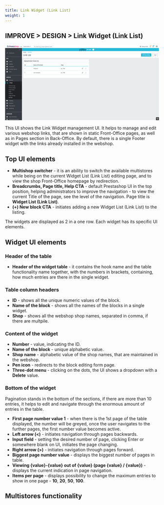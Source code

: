 ```yaml
---
title: Link Widget (Link List)
weight: 1
---
```


## IMPROVE > DESIGN > Link Widget (Link List)

![Link Widget](static/img/link-widget.png)

This UI shows the Link Widget management UI. It helps to manage and edit various webshop links, that are shown in static Front-Office pages, as well as in Pages section in Back-Office. By default, there is a single Footer widget with the links already installed in the webshop.

## Top UI elements

- **Multishop switcher** - it is an ability to switch the available multistores while being on the current Widget List (Link List) editing page, and to view the shop Front-Office homepage by redirection.
- **Breadcrumbs, Page title, Help CTA** - default Prestashop UI in the top position, helping administrators to improve the navigation - to view the current Title of the page, see the level of the navigation. Page title is **Widget List (Link List)**.
- **(+) New block CTA** - initiates adding a new Widget List (Link List) to the listing.

The widgets are displayed as 2 in a one row. Each widget has its specific UI elements.

## Widget UI elements

### Header of the table

- **Header of the widget table** - it contains the hook name and the table functionality name together, with the numbers in brackets, containing, how much entries are there in the single widget.

### Table column headers

- **ID** - shows all the unique numeric values of the block.
- **Name of the block** - shows all the names of the blocks in a single widget.
- **Shop** - shows all the webshop shop names, separated in comma, if there are multpile.

### Content of the widget

- **Number** - value, indicating the ID.
- **Name of the block** - unique alphabetic value.
- **Shop name** - alphabetic value of the shop names, that are maintained in the webshop.
- **Pen icon** - redirects to the block editing form page.
- **Three-dot menu** - clicking on the dots, the UI shows a dropdown with a **Delete** value. 

### Bottom of the widget

Pagination stands in the bottom of the sections, if there are more than 10 entries, it helps to edit and navigate through the enormous amount of entries in the table. 

- **First page number value 1** - when there is the 1st page of the table displayed, the number will be greyed, once the user navigates to the further pages, the first number value becomes active.
- **Left arrow (<)** - initiates navigation through pages backwards.
- **Input field** - setting the desired number of page, clicking Enter or somewhere blank on UI, initiates the page changing.
- **Right arrow (>)** - initiates navigation through pages forward.
- **Biggest page number value** - displays the biggest number of pages in table.
- **Viewing {value}-{value} out of {value} (page {value} / {value})** - displays the current indication in page navigation.
- **Items per page** - displays possibility to change the maximum entries to show in one page - **10**, **20**, **50**, **100**.

## Multistores functionality

